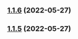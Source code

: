 

### [1.1.6](https://github.com/loloDawit/aws-ecs-stores-api-v1/compare/1.1.5...1.1.6) (2022-05-27)

### [1.1.5](https://github.com/loloDawit/aws-ecs-stores-api-v1/compare/2022.5.4...1.1.5) (2022-05-27)